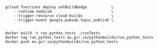 	gcloud functions deploy setBuildBadge       	\
    	--runtime nodejs8                           \
    	--trigger-resource cloud-builds             \
    	--trigger-event google.pubsub.topic.publish \


    docker build -t run_python_tests ./runTests
    docker tag run_python_tests eu.gcr.io/pythonbuilds/run_python_tests
	docker push eu.gcr.io/pythonbuilds/run_python_tests	